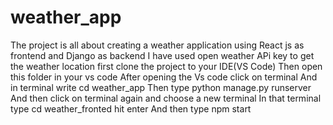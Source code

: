 # weather_app
The project is all about creating a weather application using React js as frontend and Django as backend
I have used open weather APi key to get the weather location 
first clone the project to your IDE(VS Code)
Then open this folder in your vs code
After opening the Vs code click on terminal
And in terminal write cd weather_app 
Then type python manage.py runserver
And then click on terminal again and choose a new terminal
In that terminal type cd weather_fronted hit enter
And then type npm start
